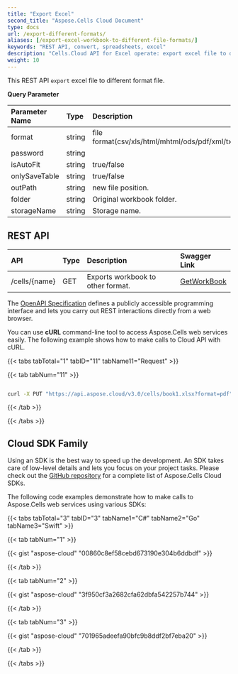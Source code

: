 ```yaml
---
title: "Export Excel"
second_title: "Aspose.Cells Cloud Document"
type: docs
url: /export-different-formats/
aliases: [/export-excel-workbook-to-different-file-formats/]
keywords: "REST API, convert, spreadsheets, excel"
description: "Cells.Cloud API for Excel operate: export excel file to different format file."
weight: 10
---
```


This REST API `export` excel file to different format file.


**Query Parameter**

|Parameter Name|Type|Description|
| :- | :- | :- |
|format|string| file format(csv/xls/html/mhtml/ods/pdf/xml/txt/tiff/xlsb/xlsm/xlsx/xltm/xltx/xps/png/jpg/gif/emf/bmp/md/Numbers/wmf/svg) |
|password|string||
|isAutoFit|string| true/false|
|onlySaveTable|string| true/false|
|outPath|string| new file position.|
|folder|string|Original workbook folder.|
|storageName|string|Storage name.|



## REST API

|**API**|**Type**|**Description**|**Swagger Link**|
| :- | :- | :- | :- |
|/cells/{name}|GET|Exports workbook to other format.|[GetWorkBook](https://apireference.aspose.cloud/cells/#/Workbook/GetWorkBook)|


The [OpenAPI Specification](https://apireference.aspose.cloud/cells/#/Workbook/GetWorkBook) defines a publicly accessible programming interface and lets you carry out REST interactions directly from a web browser. 

You can use **cURL** command-line tool to access Aspose.Cells web services easily. The following example shows how to make calls to Cloud API with cURL.


{{< tabs tabTotal="1" tabID="11" tabName11="Request" >}}

{{< tab tabNum="11" >}}

```bash

curl -X PUT "https://api.aspose.cloud/v3.0/cells/book1.xlsx?format=pdf" -H "accept: multipart/form-data" -H "Content-Type: multipart/form-data" -H "x-aspose-client: Containerize.Swagger"}
```

{{< /tab >}}

{{< /tabs >}}

## Cloud SDK Family

Using an SDK is the best way to speed up the development. An SDK takes care of low-level details and lets you focus on your project tasks. Please check out the [GitHub repository](https://github.com/aspose-cells-cloud) for a complete list of Aspose.Cells Cloud SDKs.

The following code examples demonstrate how to make calls to Aspose.Cells web services using various SDKs:



{{< tabs tabTotal="3" tabID="3" tabName1="C#" tabName2="Go" tabName3="Swift" >}}

{{< tab tabNum="1" >}}

{{< gist "aspose-cloud" "00860c8ef58cebd673190e304b6ddbdf" >}}

{{< /tab >}}

{{< tab tabNum="2" >}}

{{< gist "aspose-cloud" "3f950cf3a2682cfa62dbfa542257b744" >}}

{{< /tab >}}

{{< tab tabNum="3" >}}

{{< gist "aspose-cloud" "701965adeefa90bfc9b8ddf2bf7eba20" >}}

{{< /tab >}}

{{< /tabs >}}
